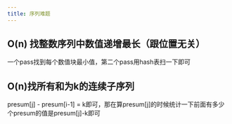 ```yaml
---
title: 序列难题
---
```


## O(n) 找整数序列中数值递增最长（跟位置无关）
一个pass找到每个数值块最小值，第二个pass用hash表扫一下即可


## O(n)找所有和为k的连续子序列
presum[j] - presum[i-1] = k即可，那在算presum[j]的时候统计一下前面有多少个presum的值是presum[j]-k即可

